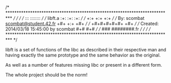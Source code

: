 /* ************************************************************************** */
/*                                                                            */
/*                                                        :::      ::::::::   */
/*   libft.a                                            :+:      :+:    :+:   */
/*                                                    +:+ +:+         +:+     */
/*   By: scombat <scombat@student.42.fr>            +#+  +:+       +#+        */
/*                                                +#+#+#+#+#+   +#+           */
/*   Created: 2014/03/18 15:45:00 by scombat           #+#    #+#             */
/*                                                    ###   ########.fr       */
/*                                                                            */
/* ************************************************************************** */

libft is a set of functions of the libc as described in their respective man 
and having exactly the same prototype and the same behavior as the original. 

As well as a number of features missing libc or present in a different form.

The whole project should be the norm!

